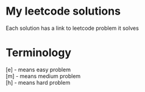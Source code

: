 # My leetcode solutions
Each solution has a link to leetcode problem it solves
# Terminology
[e] - means easy problem <br>
[m] - means medium problem <br>
[h] - means hard problem <br>
